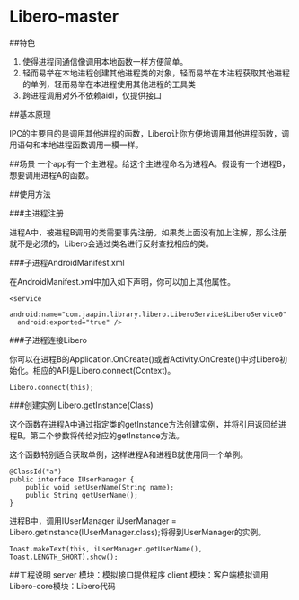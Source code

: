 # Libero-master
##特色

1.  使得进程间通信像调用本地函数一样方便简单。
2.  轻而易举在本地进程创建其他进程类的对象，轻而易举在本进程获取其他进程的单例，轻而易举在本进程使用其他进程的工具类
3.  跨进程调用对外不依赖aidl，仅提供接口

##基本原理

IPC的主要目的是调用其他进程的函数，Libero让你方便地调用其他进程函数，调用语句和本地进程函数调用一模一样。

##场景
一个app有一个主进程。给这个主进程命名为进程A。假设有一个进程B，想要调用进程A的函数。

##使用方法

###主进程注册

进程A中，被进程B调用的类需要事先注册。如果类上面没有加上注解，那么注册就不是必须的，Libero会通过类名进行反射查找相应的类。

###子进程AndroidManifest.xml

在AndroidManifest.xml中加入如下声明，你可以加上其他属性。

```
<service
   android:name="com.jaapin.library.libero.LiberoService$LiberoService0"
  android:exported="true" />

```

###子进程连接Libero



你可以在进程B的Application.OnCreate()或者Activity.OnCreate()中对Libero初始化。相应的API是Libero.connect(Context)。

```
Libero.connect(this);

```
###创建实例
Libero.getInstance(Class)

这个函数在进程A中通过指定类的getInstance方法创建实例，并将引用返回给进程B。第二个参数将传给对应的getInstance方法。

这个函数特别适合获取单例，这样进程A和进程B就使用同一个单例。

```
@ClassId("a")
public interface IUserManager {
    public void setUserName(String name);   
	public String getUserName(); 
}

```

进程B中，调用IUserManager iUserManager = Libero.getInstance(IUserManager.class);将得到UserManager的实例。


```
Toast.makeText(this, iUserManager.getUserName(), Toast.LENGTH_SHORT).show();
```
##工程说明
server 模块：模拟接口提供程序
client 模块：客户端模拟调用
Libero-core模块：Libero代码





